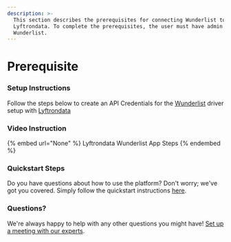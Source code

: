```yaml
---
description: >-
  This section describes the prerequisites for connecting Wunderlist to
  Lyftrondata. To complete the prerequisites, the user must have admin access to
  Wunderlist.
---
```


# Prerequisite

<mark style="color:blue;"></mark>

### Setup Instructions

Follow the steps below to create an API Credentials for the [Wunderlist](None) driver setup with [Lyftrondata](https://www.lyftrondata.com)

### Video Instruction

{% embed url="None" %}
Lyftrondata Wunderlist App Steps
{% endembed %}

### Quickstart Steps

Do you have questions about how to use the platform? Don't worry; we've got you covered. Simply follow the quickstart instructions [here](README.md).

### Questions? <a href="#questions" id="questions"></a>

We're always happy to help with any other questions you might have! [Set up a meeting with our experts](https://www.lyftrondata.com/book-a-meeting/).

